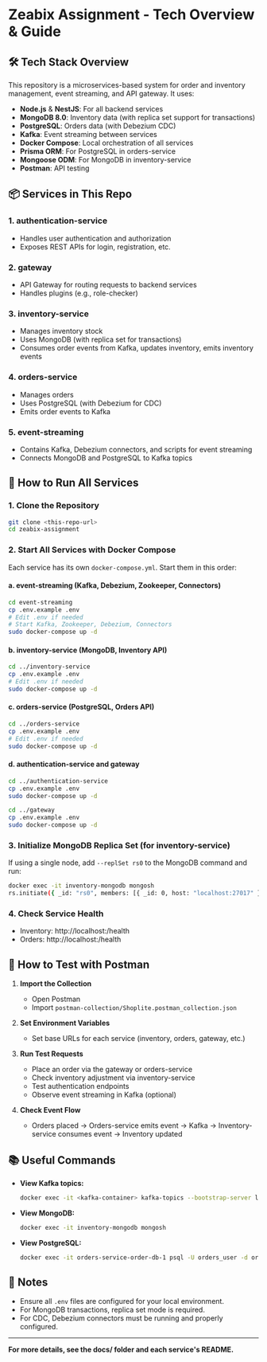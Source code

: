 # Zeabix Assignment - Tech Overview & Guide

## 🛠️ Tech Stack Overview

This repository is a microservices-based system for order and inventory management, event streaming, and API gateway. It uses:

- **Node.js** & **NestJS**: For all backend services
- **MongoDB 8.0**: Inventory data (with replica set support for transactions)
- **PostgreSQL**: Orders data (with Debezium CDC)
- **Kafka**: Event streaming between services
- **Docker Compose**: Local orchestration of all services
- **Prisma ORM**: For PostgreSQL in orders-service
- **Mongoose ODM**: For MongoDB in inventory-service
- **Postman**: API testing

## 📦 Services in This Repo

### 1. **authentication-service**
- Handles user authentication and authorization
- Exposes REST APIs for login, registration, etc.

### 2. **gateway**
- API Gateway for routing requests to backend services
- Handles plugins (e.g., role-checker)

### 3. **inventory-service**
- Manages inventory stock
- Uses MongoDB (with replica set for transactions)
- Consumes order events from Kafka, updates inventory, emits inventory events

### 4. **orders-service**
- Manages orders
- Uses PostgreSQL (with Debezium for CDC)
- Emits order events to Kafka

### 5. **event-streaming**
- Contains Kafka, Debezium connectors, and scripts for event streaming
- Connects MongoDB and PostgreSQL to Kafka topics

## 🚀 How to Run All Services

### 1. **Clone the Repository**
```bash
git clone <this-repo-url>
cd zeabix-assignment
```

### 2. **Start All Services with Docker Compose**
Each service has its own `docker-compose.yml`. Start them in this order:

#### a. **event-streaming** (Kafka, Debezium, Zookeeper, Connectors)
```bash
cd event-streaming
cp .env.example .env
# Edit .env if needed
# Start Kafka, Zookeeper, Debezium, Connectors
sudo docker-compose up -d
```

#### b. **inventory-service** (MongoDB, Inventory API)
```bash
cd ../inventory-service
cp .env.example .env
# Edit .env if needed
sudo docker-compose up -d
```

#### c. **orders-service** (PostgreSQL, Orders API)
```bash
cd ../orders-service
cp .env.example .env
# Edit .env if needed
sudo docker-compose up -d
```

#### d. **authentication-service** and **gateway**
```bash
cd ../authentication-service
cp .env.example .env
sudo docker-compose up -d

cd ../gateway
cp .env.example .env
sudo docker-compose up -d
```

### 3. **Initialize MongoDB Replica Set (for inventory-service)**
If using a single node, add `--replSet rs0` to the MongoDB command and run:
```bash
docker exec -it inventory-mongodb mongosh
rs.initiate({ _id: "rs0", members: [{ _id: 0, host: "localhost:27017" }] })
```

### 4. **Check Service Health**
- Inventory: http://localhost:<inventory-port>/health
- Orders: http://localhost:<orders-port>/health

## 🧪 How to Test with Postman

1. **Import the Collection**
   - Open Postman
   - Import `postman-collection/Shoplite.postman_collection.json`

2. **Set Environment Variables**
   - Set base URLs for each service (inventory, orders, gateway, etc.)

3. **Run Test Requests**
   - Place an order via the gateway or orders-service
   - Check inventory adjustment via inventory-service
   - Test authentication endpoints
   - Observe event streaming in Kafka (optional)

4. **Check Event Flow**
   - Orders placed → Orders-service emits event → Kafka → Inventory-service consumes event → Inventory updated

## 📚 Useful Commands

- **View Kafka topics:**
  ```bash
  docker exec -it <kafka-container> kafka-topics --bootstrap-server localhost:9092 --list
  ```
- **View MongoDB:**
  ```bash
  docker exec -it inventory-mongodb mongosh
  ```
- **View PostgreSQL:**
  ```bash
  docker exec -it orders-service-order-db-1 psql -U orders_user -d orders_db
  ```

## 📝 Notes
- Ensure all `.env` files are configured for your local environment.
- For MongoDB transactions, replica set mode is required.
- For CDC, Debezium connectors must be running and properly configured.

---

**For more details, see the docs/ folder and each service's README.**

